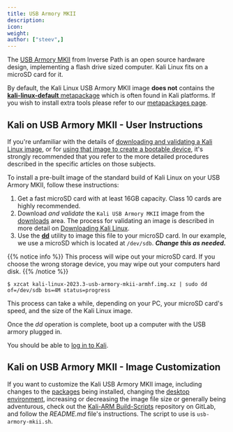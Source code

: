 ```yaml
---
title: USB Armory MKII
description:
icon:
weight:
author: ["steev",]
---
```


The [USB Armory MKII](https://inversepath.com/usbarmory) from Inverse Path is an open source hardware design, implementing a flash drive sized computer. Kali Linux fits on a microSD card for it.

By default, the Kali Linux USB Armory MKII image **does not** contains the [**kali-linux-default** metapackage](/docs/general-use/metapackages/) which is often found in Kali platforms. If you wish to install extra tools please refer to our [metapackages page](/docs/general-use/metapackages/).

## Kali on USB Armory MKII - User Instructions

If you're unfamiliar with the details of [downloading and validating a Kali Linux image](/docs/introduction/download-official-kali-linux-images/), or for [using that image to create a bootable device](/docs/usb/live-usb-install-with-windows/), it's strongly recommended that you refer to the more detailed procedures described in the specific articles on those subjects.

To install a pre-built image of the standard build of Kali Linux on your USB Armory MKII, follow these instructions:

1. Get a fast microSD card with at least 16GB capacity. Class 10 cards are highly recommended.
2. Download _and validate_ the `Kali USB Armory MKII` image from the [downloads](/get-kali/) area. The process for validating an image is described in more detail on [Downloading Kali Linux](/docs/introduction/download-official-kali-linux-images/).
3. Use the **[dd](https://manpages.debian.org/testing/coreutils/dd.1.en.html)** utility to image this file to your microSD card. In our example, we use a microSD which is located at `/dev/sdb`. **_Change this as needed._**

{{% notice info %}}
This process will wipe out your microSD card. If you choose the wrong storage device, you may wipe out your computers hard disk.
{{% /notice %}}

```console
$ xzcat kali-linux-2023.3-usb-armory-mkii-armhf.img.xz | sudo dd of=/dev/sdb bs=4M status=progress
```

This process can take a while, depending on your PC, your microSD card's speed, and the size of the Kali Linux image.

Once the _dd_ operation is complete, boot up a computer with the USB armory plugged in.

You should be able to [log in to Kali](/docs/introduction/default-credentials/).

## Kali on USB Armory MKII - Image Customization

If you want to customize the Kali USB Armory MKII image, including changes to the [packages](/docs/general-use/metapackages/) being installed, changing the [desktop environment](/docs/general-use/switching-desktop-environments/), increasing or decreasing the image file size or generally being adventurous, check out the [Kali-ARM Build-Scripts](https://gitlab.com/kalilinux/build-scripts/kali-arm) repository on GitLab, and follow the _README.md_ file's instructions. The script to use is `usb-armory-mkii.sh`.
